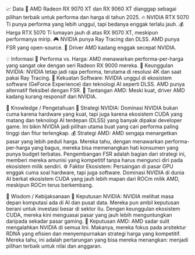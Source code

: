 📈 Data
🚀 AMD Radeon RX 9070 XT dan RX 9060 XT dianggap sebagai pilihan terbaik untuk performa dan harga di tahun 2025.
🔥 NVIDIA RTX 5070 Ti punya performa yang lebih unggul, tapi bedanya enggak terlalu jauh.
💰 Harga RTX 5070 Ti lumayan jauh di atas RX 9070 XT, meskipun performanya mirip.
🎮 NVIDIA punya Ray Tracing dan DLSS. AMD punya FSR yang open-source.
🐢 Driver AMD kadang enggak secepat NVIDIA.

💡 Informasi
💪 Performa vs. Harga: AMD menawarkan performa-per-harga yang sangat oke dengan seri Radeon RX 9000 mereka.
👑 Keunggulan NVIDIA: NVIDIA tetap jadi raja performa, terutama di resolusi 4K dan saat pakai Ray Tracing.
🤖 Kekuatan Software: NVIDIA unggul di ekosistem software (GeForce Experience) dan teknologi AI seperti DLSS. AMD punya alternatif fleksibel dengan FSR.
🚧 Tantangan AMD: Meski kuat, driver AMD kadang kurang responsif dari NVIDIA.

🧠 Knowledge / Pengetahuan
🚀 Strategi NVIDIA: Dominasi NVIDIA bukan cuma karena hardware yang kuat, tapi juga karena ekosistem CUDA yang matang dan teknologi AI terdepan (DLSS) yang banyak dipakai developer game. Ini bikin NVIDIA jadi pilihan utama buat yang cari performa paling tinggi dan fitur terlengkap.
💰 Strategi AMD: AMD sengaja menargetkan pasar yang lebih peduli harga. Mereka tahu, dengan menawarkan performa-per-harga yang bagus, mereka bisa memenangkan hati konsumen yang punya budget terbatas. Pengembangan FSR adalah bagian dari strategi ini, memberi mereka amunisi yang kompetitif tanpa harus mengunci diri pada ekosistem milik sendiri.
⚙️ Faktor Ekosistem: Persaingan di pasar GPU enggak cuma soal hardware, tapi juga software. Dominasi NVIDIA di dunia AI berkat ekosistem CUDA yang jauh lebih mapan dari ROCm milik AMD, meskipun ROCm terus berkembang.

🧐 Wisdom / Kebijaksanaan
🧠 Keputusan NVIDIA: NVIDIA melihat masa depan komputasi ada di AI dan pusat data. Mereka pun ambil keputusan berani untuk investasi besar di sektor itu. Dengan keunggulan ekosistem CUDA, mereka kini menguasai pasar yang jauh lebih menguntungkan daripada sekadar pasar gaming.
🎯 Keputusan AMD: AMD sadar sulit mengalahkan NVIDIA di semua lini. Makanya, mereka fokus pada arsitektur RDNA yang efisien dan menyempurnakan strategi harga yang kompetitif. Mereka tahu, ini adalah pertarungan yang bisa mereka menangkan: menjadi pilihan terbaik untuk nilai dan anggaran.
